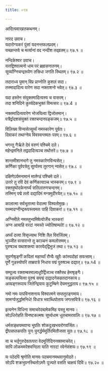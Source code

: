 ```yaml
---
title: ०९७

---
```

आदित्यवारव्रतकथनम्।  
  
नारद उवाच।  
यदारोग्यकरं पुंसां यदनन्तफलप्रदम्।  
यच्छान्तये च मर्त्यानां वद नन्दीश तद्‌व्रतम्॥ ९७.१ ॥  
  
नन्दिकेश्वर उवाच।  
यत्तद्विश्वात्मनो धाम परं ब्रह्मसनातनम्।  
सूर्य्याग्निचन्द्ररूपेण तत्त्रिधा जगति स्थितम्॥ ९७.२ ॥  
  
तदाराध्य पुमान् विप्र प्राप्नोति कुशलं सदा।  
तस्मादादित्य वारेण सदा नक्ताशनो भवेत्॥ ९७.३ ॥  
  
यदा हस्तेन संयुक्तमादित्यस्य च वासरम्।  
तदा शनिदिने कुर्य्यदेकभुक्तं विमत्सरः॥ ९७.4 ॥  
  
नक्तमादित्यवारेण भोजयित्वा द्विजोत्तमान्।  
पत्रैर्द्वादशसंयुक्तं रक्तचन्दनपङ्कजम्॥ ९७.५ ॥  
  
विलिख्य विन्यसेत्सूर्य्यं नमस्कारेण पूर्वतः।  
दिवाकरं तथाग्नेय विवस्वन्तमतः परम्॥ ९७.६ ॥  
  
भगन्तु नैर्ऋते देवं वरुणं पश्चिमे दले।  
महेन्द्रमनिले तद्वदादित्यञ्च तथोत्तरे॥ ९७.७ ॥  
  
शान्तमीशानभागे तु नमस्कारेणविन्यसेत्।  
कर्णिका पूर्वपत्रेतु सूर्य्यस्य तुरगान्‌ न्यसेत्॥ ९७.८ ॥  
  
दक्षिणेऽर्यमनामानं मार्तण्डं पश्चिमे दले।  
उत्तरे तु रविं देवं कर्णिकायाञ्च भास्करम्॥ ९७.९ ॥  
रक्तपुष्पोदकेनार्घ्यं सतिलारुणचन्दनम्।  
तस्मिन् पद्मे ततो दद्यादिमं मन्त्रमुदीरयेत्॥ ९७.१० ॥  
  
कालात्मा सर्वभूतात्मा वेदात्मा विश्वतोमुखः।  
यस्मादग्नीन्द्ररूपस्त्वमतः पाहि दिवाकर!॥ ९७.११ ॥  
  
अग्निमीले नमस्तुभ्यमिषेत्वोर्जेच भास्कर!  
अग्न आयाहि वरद! नमस्ते ज्योतिषाम्पते!॥ ९७.१२ ॥  
  
अर्घ्यं दत्त्वा विसृज्याथ निशि तैल विवर्जितम्।  
भुञ्जीत वत्सरान्ते तु काञ्चनं कमलोत्तमम्॥  
पुरुषञ्च यथाशक्त्या कारयेद्‌द्विभुजं तथा॥ ९७.१३ ॥  
  
सुवर्णश्रृङ्गीं कपिलां महार्घ्यां रौप्यैः खुरैः कांस्यदोहां सवत्साम्।  
पूर्णे गुडस्योपरि ताम्रपात्रे निधाय पद्मं पुरुषञ्च दद्यात्॥ ९७.१4 ॥  
  
सम्पूज्य रक्ताम्बरमाल्यधूपैर्द्विजञ्च रक्तैरथ हेमश्रृङ्गैः।  
सङ्कल्पयित्वा पुरुषं सपद्मं दद्यादनेकव्रतदानकाय॥  
अव्यङ्गरूपाय जितेन्द्रियाय कुटुम्बिने देयमनुद्धताय॥ ९७.१५ ॥  
  
नमो नमः पापविनाशनाय विश्वात्मने सप्ततुरङ्गमाय।  
सामर्ग्यजुर्द्धामनिधे! विधात्र भवाब्धिपोताय जगत्सवित्रे॥ ९७.१६ ॥  
  
इत्यनेन विधिना समाचरेदब्दमेकमिह यस्तु मानवः।  
सोऽधिरोहति विनष्टकल्मषः सूर्घ्यधाम धुतचामरावलिः॥ ९७.१७ ॥  
  
धर्मसङ्क्षयमवाप्य भूपतिः शोकदुःखभयरोगवर्जितः।  
द्वीपसप्तकपतिः पुनः पुनर्द्धर्ममूर्तिरमितौजसा युतः॥ ९७.१८ ॥  
  
या च भर्तृगुरुदेवतत्परा वेदमूर्त्तिदिननक्तमाचरेत्।  
सापि लोकममरेशवन्दिता याति नारद! रवेर्नसंशयः॥ ९७.१९ ॥  
  
यः पठेदपि श्रृणोति मानवः पठ्यमानमथवानुमोदते।  
सोऽपि शक्रभुवनस्थितोऽमरैः पूज्यते वसति चाक्षयं दिवि॥ ९७.२० ॥